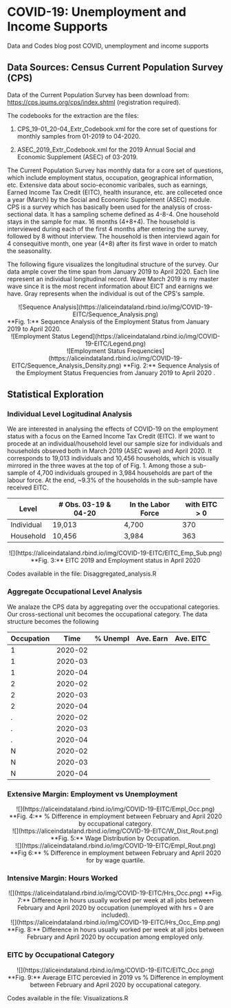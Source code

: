 # COVID-19: Unemployment and Income Supports
Data and Codes blog post COVID, unemployment and income supports


## Data Sources: Census Current Population Survey (CPS)

Data of the Current Population Survey has been download from: https://cps.ipums.org/cps/index.shtml (registration required).

The codebooks for the extraction are the files:

1. CPS_19-01_20-04_Extr_Codebook.xml for the core set of questions for monthly samples from 01-2019 to 04-2020.

2. ASEC_2019_Extr_Codebook.xml for the 2019 Annual Social and Economic Supplement (ASEC) of 03-2019.

The Current Population Survey has monthly data for a core set of questions, which include employment status, occupation, geographical information, etc. Extensive data about socio-economic varibales, such as earnings, Earned Income Tax Credit (EITC), health insurance, etc. are colleceted once a year (March) by the Social and Economic Supplement (ASEC) module.
CPS is a survey which has basically been used for the analysis of cross-sectional data. It has a sampling scheme defined as 4-8-4. One household stays in the sample for max. 16 months (4+8+4). The household is interviewed during each of the first 4 months after entering the survey, followed by 8 without interview. The household is then interviewd again for 4 consequitive month, one year (4+8) after its first wave in order to match the seasonality.

The following figure visualizes the longitudinal structure of the survey. Our data ample cover the time span from January 2019 to April 2020. Each line represent an individual longitudinal record. Wave March 2019 is my master wave since it is the most recent information about EICT and earnigns we have. Gray represents when the individual is out of the CPS's sample.

<center>
![Sequence Analysis](https://aliceindataland.rbind.io/img/COVID-19-EITC/Sequence_Analysis.png)
</center>
**Fig. 1:** Sequence Analysis of the Employment Status from January 2019 to April 2020.

<center>
![Employment Status Legend](https://aliceindataland.rbind.io/img/COVID-19-EITC/Legend.png)
</center>

<center>
![Employment Status Frequencies](https://aliceindataland.rbind.io/img/COVID-19-EITC/Sequence_Analysis_Density.png)
**Fig. 2:** Sequence Analysis of the Employment Status Frequencies from January 2019 to April 2020 .
</center>


## Statistical Exploration

### Individual Level Logitudinal Analysis

We are interested in analysing the effects of COVID-19 on the employment status with a focus on the Earned Income Tax Credit (EITC). If we want to procede at an individual/household level our sample size for individuals and households obseved both in March 2019 (ASEC wave) and April 2020. It corresponds to 19,013 individuals and 10,456 households, which is visually mirrored in the three waves at the top of of Fig. 1. Among those a sub-sample of 4,700 individuals grouped in 3,984 households are part of the labour force. At the end, ~9.3% of the households in the sub-sample have received EITC.

|   Level    | # Obs. 03-19 & 04-20 | In the Labor Force | with EITC > 0 |
|------------|----------------------|--------------------|---------------|
| Individual |        19,013        |        4,700       |       370     |         
| Household  |        10,456        |        3,984       |       363     |

<center>
![](https://aliceindataland.rbind.io/img/COVID-19-EITC/EITC_Emp_Sub.png)
**Fig. 3:** EITC 2019 and Employment status in April 2020
</center>

Codes available in the file: Disaggregated_analysis.R

### Aggregate Occupational Level Analysis

We analaze the CPS data by aggregating over the occupational categories. Our cross-sectional unit becomes the occupational category. The data structure becomes the following


| Occupation |   Time  | % Unempl | Ave. Earn | Ave. EITC | 
|------------|---------|--------- |-----------|-----------|
|      1     | 2020-02 |          |           |           |
|      1     | 2020-03 |          |           |           |
|      1     | 2020-04 |          |           |           |
|      2     | 2020-02 |          |           |           |
|      2     | 2020-03 |          |           |           |
|      2     | 2020-04 |          |           |           |
|      .     | 2020-02 |          |           |           |
|      .     | 2020-03 |          |           |           |
|      .     | 2020-04 |          |           |           |
|      N     | 2020-02 |          |           |           |
|      N     | 2020-03 |          |           |           |
|      N     | 2020-04 |          |           |           |


### Extensive Margin: Employment vs Unemployment
<center>
![](https://aliceindataland.rbind.io/img/COVID-19-EITC/Empl_Occ.png)
**Fig. 4:** % Difference in employment between February and April 2020 by occupational category.
</center>

<center>
![](https://aliceindataland.rbind.io/img/COVID-19-EITC/W_Dist_Rout.png)
**Fig. 5:** Wage Distribution by Occupation.
</center>

<center>
![](https://aliceindataland.rbind.io/img/COVID-19-EITC/Empl_Rout.png)
**Fig 6:** % Difference in employment between February and April 2020 for by wage quartile. 
</center>

### Intensive Margin: Hours Worked

<center>
![](https://aliceindataland.rbind.io/img/COVID-19-EITC/Hrs_Occ.png)
**Fig. 7:** Difference in hours usually worked per week at all jobs between February and April 2020 by occupation (unemployed with hrs = 0 are included).
</center>

<center>
![](https://aliceindataland.rbind.io/img/COVID-19-EITC/Hrs_Occ_Emp.png)
**Fig. 8:** Difference in hours usually worked per week at all jobs between February and April 2020 by occupation among employed only.
</center>

### EITC by Occupational Category

<center>
![](https://aliceindataland.rbind.io/img/COVID-19-EITC/EITC_Occ.png)
**Fig. 9:** Average EITC percevied in 2019 vs % Difference in employment between February and April 2020 by occupational category.
</center>

Codes available in the file: Visualizations.R

  


